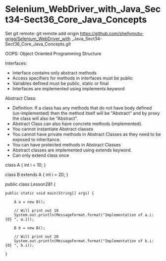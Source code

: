 # Selenium_WebDriver_with_Java_Sect34-Sect36_Core_Java_Concepts

Set git remote:
git remote add origin https://github.com/shellymutu-grigg/Selenium_WebDriver_with
_Java_Sect34-Sect36_Core_Java_Concepts.git

OOPS: Object Oriented Programming Structure

Interfaces:
- Interface contains only abstract methods
- Access specifiers for methods in interfaces must be public
- Variables defined must be public, static or final
- Interfaces are implemented using implements keyword

Abstract Class:
- Definition: If a class has any methods that do not have body defined (un-implemented) then the 
method itself will be "Abstract" and by proxy the class will also be "Abstract".  
- Abstract Class can also have concrete methods (implemented).
- You cannot instantiate Abstract classes
- You cannot have private methods in Abstract Classes as they need to be exposed to 
inheritance.
- You can have protected methods in Abstract Classes
- Abstract classes are implemented using extends keyword.
- Can only extend class once

class A {
	int i = 10;
}

class B extends A {
	int i = 20;
} 

public class Lesson281 {

	public static void main(String[] args) {
	
		A a = new B();
		
		// Will print out 10
		System.out.println(MessageFormat.format("Implementation of a.i: {0} ", a.i));
		
		B b = new B();
		
		// Will print out 20
		System.out.println(MessageFormat.format("Implementation of b.i: {0} ", b.i));

	}